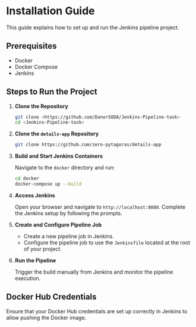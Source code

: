 # Installation Guide

This guide explains how to set up and run the Jenkins pipeline project.

## Prerequisites

- Docker
- Docker Compose
- Jenkins

## Steps to Run the Project

1. **Clone the Repository**

   ```sh
   git clone <https://github.com/DanorSODA/Jenkins-Pipeline-task>
   cd <Jenkins-Pipeline-task>
   ```

2. **Clone the `details-app` Repository**

   ```sh
   git clone https://github.com/zero-pytagoras/details-app
   ```

3. **Build and Start Jenkins Containers**

   Navigate to the `docker` directory and run:

   ```sh
   cd docker
   docker-compose up --build
   ```

4. **Access Jenkins**

   Open your browser and navigate to `http://localhost:8080`. Complete the Jenkins setup by following the prompts.

5. **Create and Configure Pipeline Job**

   - Create a new pipeline job in Jenkins.
   - Configure the pipeline job to use the `Jenkinsfile` located at the root of your project.

6. **Run the Pipeline**

   Trigger the build manually from Jenkins and monitor the pipeline execution.

## Docker Hub Credentials

Ensure that your Docker Hub credentials are set up correctly in Jenkins to allow pushing the Docker image.
